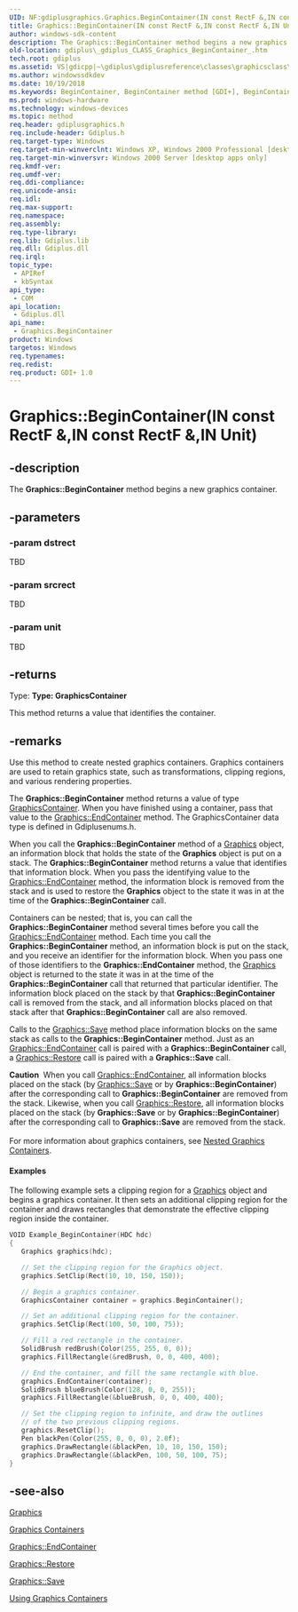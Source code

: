 ```yaml
---
UID: NF:gdiplusgraphics.Graphics.BeginContainer(IN const RectF &,IN const RectF &,IN Unit)
title: Graphics::BeginContainer(IN const RectF &,IN const RectF &,IN Unit)
author: windows-sdk-content
description: The Graphics::BeginContainer method begins a new graphics container.
old-location: gdiplus\_gdiplus_CLASS_Graphics_BeginContainer_.htm
tech.root: gdiplus
ms.assetid: VS|gdicpp|~\gdiplus\gdiplusreference\classes\graphicsclass\graphicsmethods\graphicsbegincontainermethods\begincontainer.htm
ms.author: windowssdkdev
ms.date: 10/19/2018
ms.keywords: BeginContainer, BeginContainer method [GDI+], BeginContainer method [GDI+],Graphics class, Graphics class [GDI+],BeginContainer method, Graphics.BeginContainer, Graphics.BeginContainer(), Graphics.BeginContainer(IN const RectF &,IN const RectF &,IN Unit), Graphics::BeginContainer, Graphics::BeginContainer(IN const RectF &,IN const RectF &,IN Unit), _gdiplus_CLASS_Graphics_BeginContainer_, gdiplus._gdiplus_CLASS_Graphics_BeginContainer_
ms.prod: windows-hardware
ms.technology: windows-devices
ms.topic: method
req.header: gdiplusgraphics.h
req.include-header: Gdiplus.h
req.target-type: Windows
req.target-min-winverclnt: Windows XP, Windows 2000 Professional [desktop apps only]
req.target-min-winversvr: Windows 2000 Server [desktop apps only]
req.kmdf-ver: 
req.umdf-ver: 
req.ddi-compliance: 
req.unicode-ansi: 
req.idl: 
req.max-support: 
req.namespace: 
req.assembly: 
req.type-library: 
req.lib: Gdiplus.lib
req.dll: Gdiplus.dll
req.irql: 
topic_type:
 - APIRef
 - kbSyntax
api_type:
 - COM
api_location:
 - Gdiplus.dll
api_name:
 - Graphics.BeginContainer
product: Windows
targetos: Windows
req.typenames: 
req.redist: 
req.product: GDI+ 1.0
---
```


# Graphics::BeginContainer(IN const RectF &,IN const RectF &,IN Unit)


## -description


The <b>Graphics::BeginContainer</b> method begins a new graphics container. 


## -parameters




### -param dstrect

TBD


### -param srcrect

TBD


### -param unit

TBD




## -returns



Type: <strong>Type: <b>GraphicsContainer</b>
</strong>

This method returns a value that identifies the container.




## -remarks



Use this method to create nested graphics containers. Graphics containers are used to retain graphics state, such as transformations, clipping regions, and various rendering properties.

The <b>Graphics::BeginContainer</b> method returns a value of type 
				<a href="https://msdn.microsoft.com/98b9fa12-02e7-42bf-9cbd-03ee696188f6">GraphicsContainer</a>. When you have finished using a container, pass that value to the <a href="https://msdn.microsoft.com/431f2d85-ae7e-49e5-9240-00dd242b7390">Graphics::EndContainer</a> method. The 
				GraphicsContainer data type is defined in Gdiplusenums.h.

When you call the <b>Graphics::BeginContainer</b> method of a 
				<a href="https://msdn.microsoft.com/7e874710-3cd3-42c8-bd2f-8a779b19ba59">Graphics</a> object, an information block that holds the state of the 
				<b>Graphics</b> object is put on a stack. The <b>Graphics::BeginContainer</b> method returns a value that identifies that information block. When you pass the identifying value to the <a href="https://msdn.microsoft.com/431f2d85-ae7e-49e5-9240-00dd242b7390">Graphics::EndContainer</a> method, the information block is removed from the stack and is used to restore the 
				<b>Graphics</b> object to the state it was in at the time of the <b>Graphics::BeginContainer</b> call.

Containers can be nested; that is, you can call the <b>Graphics::BeginContainer</b> method several times before you call the <a href="https://msdn.microsoft.com/431f2d85-ae7e-49e5-9240-00dd242b7390">Graphics::EndContainer</a> method. Each time you call the <b>Graphics::BeginContainer</b> method, an information block is put on the stack, and you receive an identifier for the information block. When you pass one of those identifiers to the <b>Graphics::EndContainer</b> method, the 
				<a href="https://msdn.microsoft.com/7e874710-3cd3-42c8-bd2f-8a779b19ba59">Graphics</a> object is returned to the state it was in at the time of the <b>Graphics::BeginContainer</b> call that returned that particular identifier. The information block placed on the stack by that <b>Graphics::BeginContainer</b> call is removed from the stack, and all information blocks placed on that stack after that <b>Graphics::BeginContainer</b> call are also removed.

Calls to the <a href="https://msdn.microsoft.com/fb281046-e995-44a4-a45f-72a85f1d5c5f">Graphics::Save</a> method place information blocks on the same stack as calls to the <b>Graphics::BeginContainer</b> method. Just as an <a href="https://msdn.microsoft.com/431f2d85-ae7e-49e5-9240-00dd242b7390">Graphics::EndContainer</a> call is paired with a <b>Graphics::BeginContainer</b> call, a <a href="https://msdn.microsoft.com/34058862-9b3f-4ad4-bf57-904bbea50c4d">Graphics::Restore</a> call is paired with a <b>Graphics::Save</b> call.

<div class="alert"><b>Caution</b>  When you call <a href="https://msdn.microsoft.com/431f2d85-ae7e-49e5-9240-00dd242b7390">Graphics::EndContainer</a>, all information blocks placed on the stack (by <a href="https://msdn.microsoft.com/fb281046-e995-44a4-a45f-72a85f1d5c5f">Graphics::Save</a> or by <b>Graphics::BeginContainer</b>) after the corresponding call to <b>Graphics::BeginContainer</b> are removed from the stack. Likewise, when you call <a href="https://msdn.microsoft.com/34058862-9b3f-4ad4-bf57-904bbea50c4d">Graphics::Restore</a>, all information blocks placed on the stack (by <b>Graphics::Save</b> or by <b>Graphics::BeginContainer</b>) after the corresponding call to <b>Graphics::Save</b> are removed from the stack.</div>
<div> </div>
For more information about graphics containers, see <a href="https://msdn.microsoft.com/f3fce8ef-903a-4b9d-b76c-562739d02eb3">Nested Graphics Containers</a>.


#### Examples

The following example sets a clipping region for a 
						<a href="https://msdn.microsoft.com/7e874710-3cd3-42c8-bd2f-8a779b19ba59">Graphics</a> object and begins a graphics container. It then sets an additional clipping region for the container and draws rectangles that demonstrate the effective clipping region inside the container.


```cpp
VOID Example_BeginContainer(HDC hdc)
{
   Graphics graphics(hdc);

   // Set the clipping region for the Graphics object.
   graphics.SetClip(Rect(10, 10, 150, 150));

   // Begin a graphics container.
   GraphicsContainer container = graphics.BeginContainer();

   // Set an additional clipping region for the container.
   graphics.SetClip(Rect(100, 50, 100, 75));

   // Fill a red rectangle in the container.
   SolidBrush redBrush(Color(255, 255, 0, 0));
   graphics.FillRectangle(&redBrush, 0, 0, 400, 400);

   // End the container, and fill the same rectangle with blue. 
   graphics.EndContainer(container);
   SolidBrush blueBrush(Color(128, 0, 0, 255));
   graphics.FillRectangle(&blueBrush, 0, 0, 400, 400);

   // Set the clipping region to infinite, and draw the outlines 
   // of the two previous clipping regions.
   graphics.ResetClip();
   Pen blackPen(Color(255, 0, 0, 0), 2.0f);
   graphics.DrawRectangle(&blackPen, 10, 10, 150, 150);
   graphics.DrawRectangle(&blackPen, 100, 50, 100, 75);
}
```





## -see-also




<a href="https://msdn.microsoft.com/7e874710-3cd3-42c8-bd2f-8a779b19ba59">Graphics</a>



<a href="https://msdn.microsoft.com/98b9fa12-02e7-42bf-9cbd-03ee696188f6">Graphics Containers</a>



<a href="https://msdn.microsoft.com/431f2d85-ae7e-49e5-9240-00dd242b7390">Graphics::EndContainer</a>



<a href="https://msdn.microsoft.com/34058862-9b3f-4ad4-bf57-904bbea50c4d">Graphics::Restore</a>



<a href="https://msdn.microsoft.com/fb281046-e995-44a4-a45f-72a85f1d5c5f">Graphics::Save</a>



<a href="https://msdn.microsoft.com/721d0c1c-d105-4d9f-b5e9-6ca407b28c4e">Using Graphics Containers</a>
 

 

